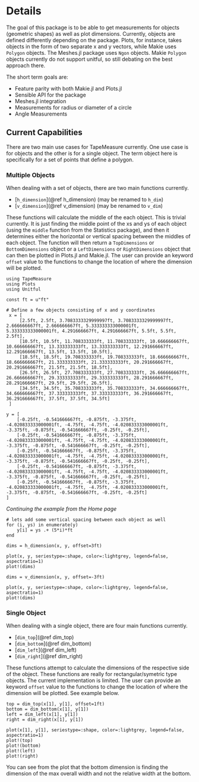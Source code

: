 # Details

The goal of this package is to be able to get measurements for objects (geometric shapes) as well as plot dimensions. Currently, objects are defined differently depending on the package. Plots, for instance, takes objects in the form of two separate x and y vectors, while Makie uses `Polygon` objects. The Meshes.jl package uses `Ngon` objects. Makie `Polygon` objects currently do not support unitful, so still debating on the best approach there. 

The short term goals are:
 - Feature parity with both Makie.jl and Plots.jl
 - Sensible API for the package
 - Meshes.jl integration
 - Measurements for radius or diameter of a circle 
 - Angle Measurements

## Current Capabilities
There are two main use cases for TapeMeasure currently. One use case is for objects and the other is for a single object. The term object here is specifically for a set of points that define a polygon.

### Multiple Objects
When dealing with a set of objects, there are two main functions currently.
- [`h_dimension`](@ref h_dimension) (may be renamed to `h_dim`)
- [`v_dimension`](@ref v_dimension) (may be renamed to `v_dim`)

These functions will calculate the middle of the each object. This is trivial currently. It is just finding the middle point of the xs and ys of each object (using the `middle` function from the Statistics package), and then it determines either the horizontal or vertical spacing between the middles of each object. The function will then return a `TopDimensions` or `BottomDimensions` object or a `LeftDimensions` or `RightDimensions` object that can then be plotted in Plots.jl and Makie.jl. The user can provide an keyword `offset` value to the functions to change the location of where the dimension will be plotted.

```@setup plots
using TapeMeasure
using Plots
using Unitful

const ft = u"ft"

# Define a few objects consisting of x and y coordinates
 x = [
     [2.5ft, 2.5ft, 3.7083333329999997ft, 3.7083333329999997ft, 2.666666667ft, 2.666666667ft, 5.333333333000001ft, 5.333333333000001ft, 4.291666667ft, 4.291666667ft, 5.5ft, 5.5ft, 2.5ft],
     [10.5ft, 10.5ft, 11.708333333ft, 11.708333333ft, 10.666666667ft, 10.666666667ft, 13.333333333ft, 13.333333333ft, 12.291666667ft, 12.291666667ft, 13.5ft, 13.5ft, 10.5ft],
     [18.5ft, 18.5ft, 19.708333333ft, 19.708333333ft, 18.666666667ft, 18.666666667ft, 21.333333333ft, 21.333333333ft, 20.291666667ft, 20.291666667ft, 21.5ft, 21.5ft, 18.5ft],
     [26.5ft, 26.5ft, 27.708333333ft, 27.708333333ft, 26.666666667ft, 26.666666667ft, 29.333333333ft, 29.333333333ft, 28.291666667ft, 28.291666667ft, 29.5ft, 29.5ft, 26.5ft],
     [34.5ft, 34.5ft, 35.708333333ft, 35.708333333ft, 34.666666667ft, 34.666666667ft, 37.333333333ft, 37.333333333ft, 36.291666667ft, 36.291666667ft, 37.5ft, 37.5ft, 34.5ft]
 ]

y = [
    [-0.25ft, -0.541666667ft, -0.875ft, -3.375ft, -4.020833333000001ft, -4.75ft, -4.75ft, -4.020833333000001ft, -3.375ft, -0.875ft, -0.541666667ft, -0.25ft, -0.25ft],
    [-0.25ft, -0.541666667ft, -0.875ft, -3.375ft, -4.020833333000001ft, -4.75ft, -4.75ft, -4.020833333000001ft, -3.375ft, -0.875ft, -0.541666667ft, -0.25ft, -0.25ft],
    [-0.25ft, -0.541666667ft, -0.875ft, -3.375ft, -4.020833333000001ft, -4.75ft, -4.75ft, -4.020833333000001ft, -3.375ft, -0.875ft, -0.541666667ft, -0.25ft, -0.25ft],
    [-0.25ft, -0.541666667ft, -0.875ft, -3.375ft, -4.020833333000001ft, -4.75ft, -4.75ft, -4.020833333000001ft, -3.375ft, -0.875ft, -0.541666667ft, -0.25ft, -0.25ft],
    [-0.25ft, -0.541666667ft, -0.875ft, -3.375ft, -4.020833333000001ft, -4.75ft, -4.75ft, -4.020833333000001ft, -3.375ft, -0.875ft, -0.541666667ft, -0.25ft, -0.25ft]
]
```

*Continuing the example from the Home page*
```@example plots
# lets add some vertical spacing between each object as well
for (i, ys) in enumerate(y)
    y[i] = ys .+ (5*i)*ft
end

dims = h_dimension(x, y, offset=3ft)

plot(x, y, seriestype=:shape, color=:lightgrey, legend=false, aspectratio=1)
plot!(dims)
```
```@example plots
dims = v_dimension(x, y, offset=-3ft)

plot(x, y, seriestype=:shape, color=:lightgrey, legend=false, aspectratio=1)
plot!(dims)
```

### Single Object
When dealing with a single object, there are four main functions currently.
- [`dim_top`](@ref dim_top)
- [`dim_bottom`](@ref dim_bottom)
- [`dim_left`](@ref dim_left)
- [`dim_right`](@ref dim_right)

These functions attempt to calculate the dimensions of the respective side of the object. These functions are really for rectangular/symetric type objects. The current implementation is limited. The user can provide an keyword `offset` value to the functions to change the location of where the dimension will be plotted. See example below.

```@example plots
top = dim_top(x[1], y[1], offset=1ft)
bottom = dim_bottom(x[1], y[1])
left = dim_left(x[1], y[1])
right = dim_right(x[1], y[1])

plot(x[1], y[1], seriestype=:shape, color=:lightgrey, legend=false, aspectratio=1)
plot!(top)
plot!(bottom)
plot!(left)
plot!(right)
```

You can see from the plot that the bottom dimension is finding the dimension of the max overall width and not the relative width at the bottom.



